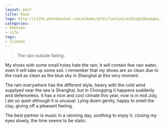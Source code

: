 ```yaml
---
layout: post
title: Rain
logo: http://i1154.photobucket.com/albums/p531/luolinjia/blog%20images/1_zps5ca2849f.png
categories:
- Emotion
- Life
tags:
- Climate
---
```


> The rain outside falling.  

My shoes with some small holes hate the rain, it will contain few rain water, even it will take up some soil. I remember that my shoes are so clean due to the road as clean as the blue sky in Shanghai at this very moment.   

The rain everywhere has the different style, heavy with the cold wind supplyed near the sea is Shanghai, but in Chongqing it happens suddenly and defenseless. It has a nice and cool climate this year, now is in mid July, I am so quiet although it is unusual. Lying down gently, happy to smell the clay, giving off a pleasant feeling.   

The best partner is music in a rainning day, soothing to enjoy it, closing my eyes slowly, the time seems to be static.
